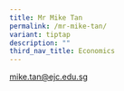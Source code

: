 ```yaml
---
title: Mr Mike Tan
permalink: /mr-mike-tan/
variant: tiptap
description: ""
third_nav_title: Economics
---
```

<p><a href="mailto:mike.tan@ejc.edu.sg" rel="noopener noreferrer nofollow" target="_blank">mike.tan@ejc.edu.sg</a>
</p>